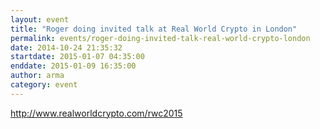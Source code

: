 ```yaml
---
layout: event
title: "Roger doing invited talk at Real World Crypto in London"
permalink: events/roger-doing-invited-talk-real-world-crypto-london
date: 2014-10-24 21:35:32
startdate: 2015-01-07 04:35:00
enddate: 2015-01-09 16:35:00
author: arma
category: event
---
```


http://www.realworldcrypto.com/rwc2015

